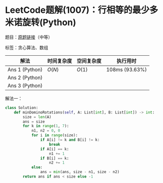 # LeetCode题解(1007)：行相等的最少多米诺旋转(Python)

题目：[原题链接](https://leetcode-cn.com/problems/minimum-domino-rotations-for-equal-row/)（中等）

标签：贪心算法、数组

| 解法           | 时间复杂度 | 空间复杂度 | 执行用时       |
| -------------- | ---------- | ---------- | -------------- |
| Ans 1 (Python) | $O(N)$     | $O(1)$     | 108ms (93.63%) |
| Ans 2 (Python) |            |            |                |
| Ans 3 (Python) |            |            |                |

解法一：

```python
class Solution:
    def minDominoRotations(self, A: List[int], B: List[int]) -> int:
        size = len(A)
        ans = size
        for k in range(1, 7):
            n1, n2 = 0, 0
            for i in range(size):
                if A[i] != k and B[i] != k:
                    break
                if A[i] == k:
                    n1 += 1
                if B[i] == k:
                    n2 += 1
            else:
                ans = min(ans, size - n1, size - n2)
        return ans if ans < size else -1
```

